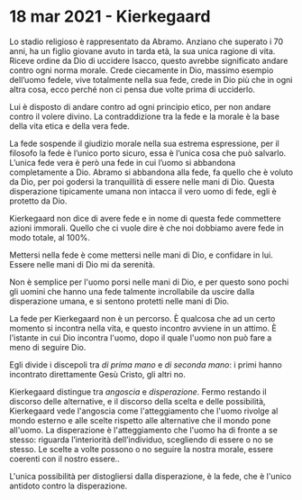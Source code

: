 # 18 mar 2021 - Kierkegaard

Lo stadio religioso è rappresentato da Abramo. Anziano che superato i 70 anni, ha un figlio giovane avuto in tarda età, la sua unica ragione di vita. Riceve ordine da Dio di uccidere Isacco, questo avrebbe significato andare contro ogni norma morale. Crede ciecamente in Dio, massimo esempio dell’uomo fedele, vive totalmente nella sua fede, crede in Dio più che in ogni altra cosa, ecco perché non ci pensa due volte prima di ucciderlo.

Lui è disposto di andare contro ad ogni principio etico, per non andare contro il volere divino. La contraddizione tra la fede e la morale è la base della vita etica e della vera fede.

La fede sospende il giudizio morale nella sua estrema espressione, per il filosofo la fede è l’unico porto sicuro, essa è l’unica cosa che può salvarlo. L’unica fede vera è però una fede in cui l’uomo si abbandona completamente a Dio. Abramo si abbandona alla fede, fa quello che è voluto da Dio, per poi godersi la tranquillità di essere nelle mani di Dio. Questa disperazione tipicamente umana non intacca il vero uomo di fede, egli è protetto da Dio.

Kierkegaard non dice di avere fede e in nome di questa fede commettere azioni immorali. Quello che ci vuole dire è che noi dobbiamo avere fede in modo totale, al 100%.

Mettersi nella fede è come mettersi nelle mani di Dio, e confidare in lui. Essere nelle mani di Dio mi da serenità.

Non è semplice per l'uomo porsi nelle mani di Dio, e per questo sono pochi gli uomini che hanno una fede talmente incrollabile da uscire dalla disperazione umana, e si sentono protetti nelle mani di Dio.

La fede per Kierkegaard non è un percorso. È qualcosa che ad un certo momento si incontra nella vita, e questo incontro avviene in un attimo. È l'istante in cui Dio incontra l'uomo, dopo il quale l'uomo non può fare a meno di seguire Dio.

Egli divide i discepoli tra _di prima mano_ e _di seconda mano_: i primi hanno incontrato direttamente Gesù Cristo, gli altri no.

Kierkegaard distingue tra _angoscia_ e _disperazione_. Fermo restando il discorso delle alternative, e il discorso della scelta e delle possibilità, Kierkegaard vede l'angoscia come l'atteggiamento che l'uomo rivolge al mondo esterno e alle scelte rispetto alle alternative che il mondo pone all'uomo. La disperazione è l'atteggiamento che l'uomo ha di fronte a se stesso: riguarda l’interiorità dell’individuo, scegliendo di essere o no se stesso. Le scelte a volte possono o no seguire la nostra morale, essere coerenti con il nostro essere..

L'unica possibilità per distogliersi dalla disperazione, è la fede, che è l'unico antidoto contro la disperazione.
